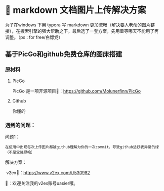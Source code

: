 #  :key: markdown 文档图片上传解决方案

为了在windows 下用 typora 写 markdown 更加流畅（解决要人老命的图片链接），在搜索引擎的强大帮助之下，最后选了一套方案，先用着等哪天不能用了再调整。（ps : for free/白嫖党）

## 基于PicGo和github免费仓库的图床搭建

### 原材料

1. PicGo

   PicGo 是一项开源项目🔗：https://github.com/Molunerfinn/PicGo

2. Github

   你懂的

### 遇到的问题：

问题1：

 	在使用中出现每次上传图片都被github理解为你的一次commit，导致github活跃表异常的绿（不是宝强绿哈）

解决方案：

​	v2ex:link:：https://www.v2ex.com/t/530982

:speech_balloon:：欢迎关注我的v2ex账号uasier哦。

